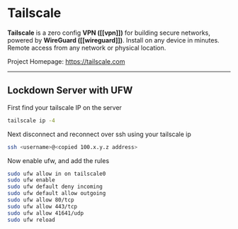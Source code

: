 # Tailscale
**Tailscale** is a zero config **VPN ([[vpn]])** for building secure networks, powered by **WireGuard ([[wireguard]])**. Install on any device in minutes. Remote access from any network or physical location.

Project Homepage: https://tailscale.com

---
## Lockdown Server with UFW

First find your tailscale IP on the server

```bash
tailscale ip -4
```

Next disconnect and reconnect over ssh using your tailscale ip

```bash
ssh <username>@<copied 100.x.y.z address>
```

Now enable ufw, and add the rules

```bash
sudo ufw allow in on tailscale0
sudo ufw enable
sudo ufw default deny incoming
sudo ufw default allow outgoing
sudo ufw allow 80/tcp
sudo ufw allow 443/tcp
sudo ufw allow 41641/udp
sudo ufw reload
```